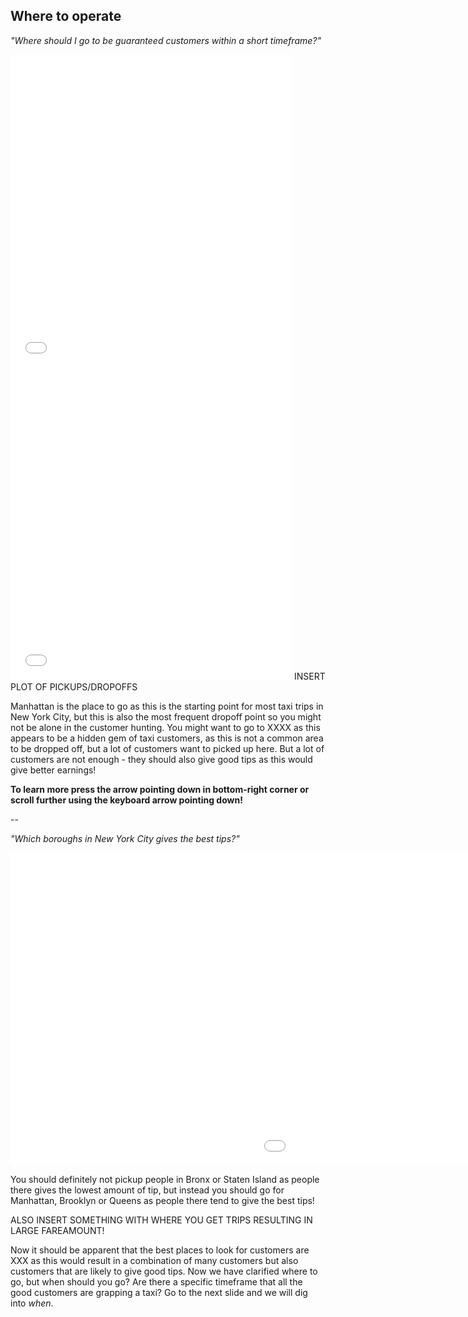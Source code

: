 ## Where to operate 

 
 *"Where should I go to be guaranteed customers within a short timeframe?"*
  <iframe src="images/plot.html"
          sandbox="allow-same-origin allow-scripts"
          width="450"
          height="500"
          scrolling="no"
          seamless="seamless"
          frameborder="0"></iframe>
<iframe src="images/plot.html"
          sandbox="allow-same-origin allow-scripts"
          width="450"
          height="500"
          scrolling="no"
          seamless="seamless"
          frameborder="0"></iframe>
  INSERT PLOT OF PICKUPS/DROPOFFS

Manhattan is the place to go as this is the starting point for most taxi trips in New York City, but this is also the most frequent dropoff point so you might not be alone in the customer hunting. You might want to go to XXXX as this appears to be a hidden gem of taxi customers, as this is not a common area to be dropped off, but a lot of customers want to picked up here. 
But a lot of customers are not enough - they should also give good tips as this would give better earnings! 

**To learn more press the arrow pointing down in bottom-right corner or scroll further using the keyboard arrow pointing down!**


--


*"Which boroughs in New York City gives the best tips?"*

<iframe src="images/tip_perc_borough.html"
          sandbox="allow-same-origin allow-scripts"
          width="1500"
          height="500"
          scrolling="no"
          seamless="seamless"
          frameborder="0"></iframe>

You should definitely not pickup people in Bronx or Staten Island as people there gives the lowest amount of tip, but instead you should go for Manhattan, Brooklyn or Queens as people there tend to give the best tips!

ALSO INSERT SOMETHING WITH WHERE YOU GET TRIPS RESULTING IN LARGE FAREAMOUNT!

Now it should be apparent that the best places to look for customers are XXX as this would result in a combination of many customers but also customers that are likely to give good tips. Now we have clarified where to go, but when should you go? Are there a specific timeframe that all the good customers are grapping a taxi? Go to the next slide and we will dig into *when*.

